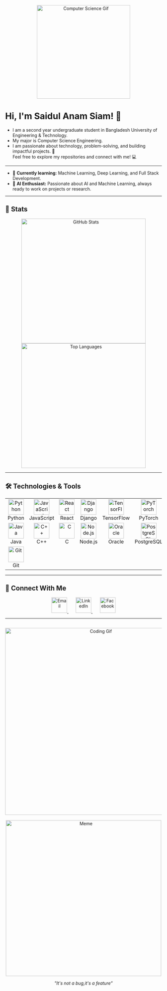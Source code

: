 <div align="center">
  <img src="https://media.giphy.com/media/xT9IgzoKnwFNmISR8I/giphy.gif" alt="Computer Science Gif" width="300">
</div>

# Hi, I'm Saidul Anam Siam! 👋
- I am a second year undergraduate student in Bangladesh University of Engineering & Technology.
- My major is Computer Science Engineering.
- I am passionate about technology, problem-solving, and building impactful projects. 🚀  
Feel free to explore my repositories and connect with me! 💻

---

- 🌱 **Currently learning:** Machine Learning, Deep Learning, and Full Stack Development.
- 🤖 **AI Enthusiast:** Passionate about AI and Machine Learning, always ready to work on projects or research.

---

## 🌟 Stats

<div align="center">
  <img src="https://github-readme-stats.vercel.app/api?username=saidul-anam&show_icons=true&theme=radical" alt="GitHub Stats" width="400">
  <img src="https://github-readme-stats.vercel.app/api/top-langs/?username=saidul-anam&layout=compact&theme=radical" alt="Top Languages" width="400">
</div>

---

## 🛠️ Technologies & Tools

<div align="center">
  <table>
    <tr>
      <td align="center" width="100">
        <img src="https://cdn.jsdelivr.net/gh/devicons/devicon/icons/python/python-original.svg" width="50" alt="Python"><br>Python
      </td>
      <td align="center" width="100">
        <img src="https://cdn.jsdelivr.net/gh/devicons/devicon/icons/javascript/javascript-original.svg" width="50" alt="JavaScript"><br>JavaScript
      </td>
      <td align="center" width="100">
        <img src="https://cdn.jsdelivr.net/gh/devicons/devicon/icons/react/react-original.svg" width="50" alt="React"><br>React
      </td>
      <td align="center" width="100">
        <img src="https://cdn.jsdelivr.net/gh/devicons/devicon/icons/django/django-original.svg" width="50" alt="Django"><br>Django
      </td>
      <td align="center" width="100">
        <img src="https://cdn.jsdelivr.net/gh/devicons/devicon/icons/tensorflow/tensorflow-original.svg" width="50" alt="TensorFlow"><br>TensorFlow
      </td>
      <td align="center" width="100">
        <img src="https://cdn.jsdelivr.net/gh/devicons/devicon/icons/pytorch/pytorch-original.svg" width="50" alt="PyTorch"><br>PyTorch
      </td>
    </tr>
    <tr>
      <td align="center" width="100">
        <img src="https://cdn.jsdelivr.net/gh/devicons/devicon/icons/java/java-original.svg" width="50" alt="Java"><br>Java
      </td>
      <td align="center" width="100">
        <img src="https://cdn.jsdelivr.net/gh/devicons/devicon/icons/cplusplus/cplusplus-original.svg" width="50" alt="C++"><br>C++
      </td>
      <td align="center" width="100">
        <img src="https://cdn.jsdelivr.net/gh/devicons/devicon/icons/c/c-original.svg" width="50" alt="C"><br>C
      </td>
      <td align="center" width="100">
        <img src="https://cdn.jsdelivr.net/gh/devicons/devicon/icons/nodejs/nodejs-original.svg" width="50" alt="Node.js"><br>Node.js
      </td>
      <td align="center" width="100">
        <img src="https://cdn.jsdelivr.net/gh/devicons/devicon/icons/oracle/oracle-original.svg" width="50" alt="Oracle"><br>Oracle
      </td>
      <td align="center" width="100">
        <img src="https://cdn.jsdelivr.net/gh/devicons/devicon/icons/postgresql/postgresql-original.svg" width="50" alt="PostgreSQL"><br>PostgreSQL
      </td>
    </tr>
    <tr>
      <td align="center" width="100">
        <img src="https://cdn.jsdelivr.net/gh/devicons/devicon/icons/git/git-original.svg" width="50" alt="Git"><br>Git
      </td>
    </tr>
  </table>
</div>

---

## 🌟 Connect With Me

<div align="center">
  <a href="mailto:saidulanamsiam2003@gmail.com">
    <img src="https://cdn.jsdelivr.net/gh/devicons/devicon/icons/google/google-original.svg" width="50" alt="Email">
  </a>
  &nbsp;&nbsp;&nbsp;&nbsp;&nbsp;
  <a href="https://www.linkedin.com/in/saidul-anam-siam-287543259/">
    <img src="https://cdn.jsdelivr.net/gh/devicons/devicon/icons/linkedin/linkedin-original.svg" width="50" alt="LinkedIn">
  </a>
  &nbsp;&nbsp;&nbsp;&nbsp;&nbsp;
  <a href="https://www.facebook.com/saidul.anamsiam">
    <img src="https://cdn.jsdelivr.net/gh/devicons/devicon/icons/facebook/facebook-original.svg" width="50" alt="Facebook">
  </a>
</div>

---

## 

<div align="center">
  <img src="https://media.giphy.com/media/ZVik7pBtu9dNS/giphy.gif" alt="Coding Gif" width="600">
  <br><br>
  <img src="https://i.imgur.com/3Uih7Ue.jpeg" alt="Meme" width="500">
  <p><em>"It's not a bug,it's a feature"</em></p>
</div>
